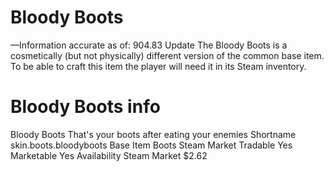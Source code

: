 # Bloody Boots

—Information accurate as of: 904.83 Update
The Bloody Boots is a cosmetically (but not physically) different version of the common base item. To be able to craft this item the player will need it in its Steam inventory.
# Bloody Boots info

Bloody Boots
That's your boots after eating your enemies
Shortname
skin.boots.bloodyboots
Base Item
Boots
Steam Market
Tradable
Yes
Marketable
Yes
Availability
Steam Market
$2.62
